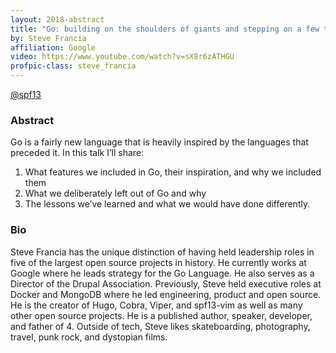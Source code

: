 ```yaml
---
layout: 2018-abstract
title: "Go: building on the shoulders of giants and stepping on a few toes"
by: Steve Francia
affiliation: Google
video: https://www.youtube.com/watch?v=sX8r6zATHGU
profpic-class: steve_francia
---
```


[@spf13](https://twitter.com/spf13)
<br/>

### Abstract

Go is a fairly new language that is heavily inspired by the languages that preceded it. In this talk I’ll share: 
1. What features we included in Go, their inspiration, and why we included them
2. What we deliberately left out of Go and why
3. The lessons we’ve learned and what we would have done differently.

### Bio

Steve Francia has the unique distinction of having held leadership roles in five of the largest open source projects in history. He currently works at Google where he leads strategy for the Go Language. He also serves as a Director of the Drupal Association. Previously, Steve held executive roles at Docker and MongoDB where he led engineering, product and open source. He is the creator of Hugo, Cobra, Viper, and spf13-vim as well as many other open source projects. He is a published author, speaker, developer, and father of 4. Outside of tech, Steve likes skateboarding, photography, travel, punk rock, and dystopian films.

